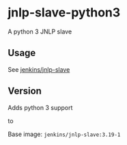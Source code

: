 # jnlp-slave-python3
A python 3 JNLP slave
 
 ## Usage
 
 See [jenkins/jnlp-slave](https://hub.docker.com/r/jenkins/jnlp-slave/)
 
 ## Version

Adds python 3 support

to

Base image: `jenkins/jnlp-slave:3.19-1`
